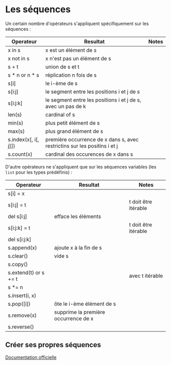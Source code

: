 # Les séquences

Un certain nombre d'opérateurs s'appliquent spécifiquement sur les séquences :

Operateur | Resultat | Notes
--------- | -------- | -----
x in s | x est un élément de s |
x not in s | x n'est pas un élément de s |
s + t | union de s et t |
s * n or n * s | réplication n fois de s | 
s[i] | le i-ème de s |
s[i:j] | le segment entre les positions i et j de s |
s[i:j:k] | le segment entre les positions i et j de s, avec un pas de k |
len(s) | cardinal of s |  
min(s) | plus petit élément de s |  
max(s) | plus grand élément de s |  
s.index(x[, i[, j]]) | première occurrence de x dans s, avec restrictins sur les positins i et j  |
s.count(x) | cardinal des occurences de x dans s | 


D'autre opérateurs ne s'appliquent que sur les séquences variables (les `list` pour les types prédéfinis) :

Operateur | Resultat | Notes
--------- | -------- | -----
s[i] = x |  |  
s[i:j] = t | |  t doit être itérable 
del s[i:j] | efface les éléments |  
s[i:j:k] = t | | t doit être itérable 
del s[i:j:k] | |  
s.append(x) |  ajoute x à la fin de s |  
s.clear() | vide s |
s.copy() | |
s.extend(t) or s += t | | avec t itérable 
s *= n |  |
s.insert(i, x) | |  
s.pop([i]) | ôte le i-ème élément de s |
s.remove(x) | supprime la première occurrence de x |
s.reverse() | |


## Créer ses propres séquences

[Documentation officielle](https://docs.python.org/3.5/library/collections.abc.html)